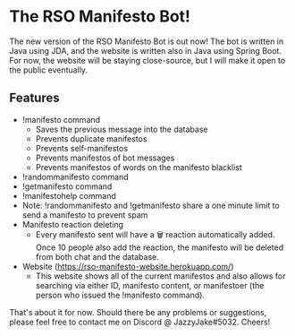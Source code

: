 # The RSO Manifesto Bot!
The new version of the RSO Manifesto Bot is out now! The bot is written in Java using JDA, and the website is written also in Java using Spring Boot. For now, the website will be staying close-source, but I will make it open to the public eventually.

## Features
* !manifesto command
  * Saves the previous message into the database
  * Prevents duplicate manifestos
  * Prevents self-manifestos
  * Prevents manifestos of bot messages
  * Prevents manifestos of words on the manifesto blacklist
* !randommanifesto command
* !getmanifesto <id> command
* !manifestohelp command
* Note: !randommanifesto and !getmanifesto share a one minute limit to send a manifesto to prevent spam
* Manifesto reaction deleting
  * Every manifesto sent will have a 🗑️ reaction automatically added. Once 10 people also add the reaction, the manifesto will be deleted from both chat and the database.
* Website (https://rso-manifesto-website.herokuapp.com/)
  * This website shows all of the current manifestos and also allows for searching via either ID, manifesto content, or manifestoer (the person who issued the !manifesto command).

That's about it for now. Should there be any problems or suggestions, please feel free to contact me on Discord @ JazzyJake#5032. Cheers!
